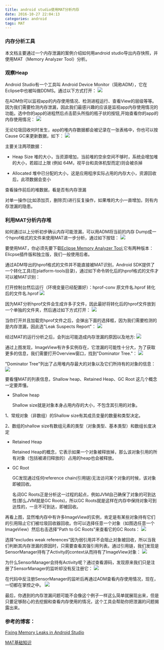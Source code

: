 ```yaml
---
title: android studio使用MAT分析内存
date: 2016-10-27 22:04:13
categories: android
tags: MAT
---
```

### 内存分析工具
本文档主要通过一个内存泄漏的案例介绍如何用android studio导出内存快照，并使用MAT（Memory Analyzer Tool）分析。<!-- more -->

### 观察Heap

Android Studio有一个工具叫 Android Device Monitor（简称ADM），它在Eclipse中也被叫做DDMS。通过以下方式打开：
![](http://i.imgur.com/AuZ27Q3.png)

在ADM你可以监视app的内存使用情况、检测进程运行、查看View的层级等等。因为我们需要检测内存泄漏，因此我们最感兴趣的应该是监视app内存使用情况的功能。选中你的app的进程然后点击箭头所指的瓶子状的按钮,开始查看你的app的内存使用情况：
![](http://i.imgur.com/4DmN4o1.png)

无论垃圾回收何时发生，app的堆内存数据都会被记录在一张表格中，你也可以按Cause GC来更新数据，如下：
![](http://i.imgur.com/gZeNcaL.png)

主要关注两项数据：

- Heap Size 堆的大小，当资源增加，当前堆的空余空间不够时，系统会增加堆的大小，若超过上限 (例如 64M，视平台和具体机型而定)则会被杀掉

- Allocated 堆中已分配的大小，这是应用程序实际占用的内存大小，资源回收后，此项数据会变小

查看操作前后的堆数据，看是否有内存泄漏

对单一操作(比如添加页，删除页)进行反复操作，如果堆的大小一直增加，则有内存泄漏的隐患。

### 利用MAT分析内存堆

如何通过以上分析初步确认内存可能泄漏，可以用ADM将当前的内存 Dump成一个hprof格式的文件来使用MAT进一步分析，通过如下按钮：
![](http://i.imgur.com/Qtto6Sl.png)

要使用MAT，你必须先要下载[Eclipse Memory Analyzer Tool](https://eclipse.org/mat/downloads.php),它有两种版本：Elicpse插件版和独立版，我们一般使用后者。

通过ADM导出的hprof格式的文件并不能直接被MAT识别，Android SDK提供了一个转化工具(在platform-tools目录)，通过如下命令转化后的hprof格式的文件才可以被MAT识别：

打开控制台然后运行（环境变量已经配置好）：hprof-conv 原文件名.hprof 转化后的文件名.hprof
![](http://i.imgur.com/Yeh1svu.png)

因为MAT分析hprof文件会生成许多子文件，因此最好将转化后的hprof文件放到一个单独的文件夹，然后通过如下方式打开：
![](http://i.imgur.com/h8TKzIA.png)

当你打开并且加载完hprof文件之后，会弹出下面的选择框，因为我们需要检测的是内存泄漏，因此选"Leak Suspects Report"：
![](http://i.imgur.com/JDw7A33.png)

经过MAT的运行分析之后，会列出可能造成内存泄漏的原因以及地方:
![](http://i.imgur.com/nu8H6is.png)

通过上图发现，ImageView有许多实例存在，它泄漏的可能性十分大，为了获取更多的信息，我们需要打开Overview窗口，找到"Dominator Tree."：
![](http://i.imgur.com/QoHopzm.png)

"Dominator Tree"列出了占用堆内存最大的对象以及它们所持有的对象的信息：
![](http://i.imgur.com/mxvHIFT.png)

要看懂MAT的列表信息，Shallow heap、Retained Heap、GC Root 这几个概念一定要弄懂。

- Shallow heap

  Shallow size就是对象本身占用内存的大小，不包含其引用的对象。

1、常规对象（非数组）的Shallow size有其成员变量的数量和类型决定。

2、数组的shallow size有数组元素的类型（对象类型、基本类型）和数组长度决定

- Retained Heap

  Retained Heap的概念，它表示如果一个对象被释放掉，那么该对象引用的所有对象（包括被递归释放的）占用的heap也会被释放。

- GC Root

  GC发现通过任何reference chain(引用链)无法访问某个对象的时候，该对象即被回收。

  名词GC Roots正是分析这一过程的起点，例如JVM自己确保了对象的可到达性(那么JVM就是GC Roots)，所以GC Roots就是这样在内存中保持对象可到达性的，一旦不可到达，即被回收。

再看上图，显然堆内存中有许多ImageView的实例，肯定是有某些对象持有它们的引用阻止它们被垃圾回收器回收。你可以选择任意一个对象（如图选任意一个ImageView）然后右击选择"Path to GC Roots"来查看它的GC Roots：
![](http://i.imgur.com/MwpDKkJ.png)

选择“excludes weak references”因为弱引用并不会阻止对象被回收，所以当我们判断其内存泄漏的原因时，只需要查看其强引用列表。通过引用链，我们发现是SensorManager持有了Activity的context从而持有了ImageView对象：
![](http://i.imgur.com/f3NCS6y.png)

为什么SensorManager会持有Activity呢？通过查看源码，发现原来我们只是注册了SensorManager的监听却没有反注册它：
![](http://i.imgur.com/KzfBc7J.png)

在代码中反注册SensorManager的监听后再通过ADM查看内存使用情况，现在，一切都在掌控之中。
![](http://i.imgur.com/XBAhMhO.png)

最后，你遇到的内存泄漏问题可能不会像这个例子一样这么简单就展现出来，但是只要足够耐心的去挖掘和查看内存使用的情况，这个工具会帮助你把泄漏的问题揭露出来。

### 参考的博客：
[Fixing Memory Leaks in Android Studio](http://www.theshiftingbit.com/Fixing-Memory-Leaks-in-Android-Studio)

[MAT基础知识](http://blog.csdn.net/xx326664162/article/details/49949825)
